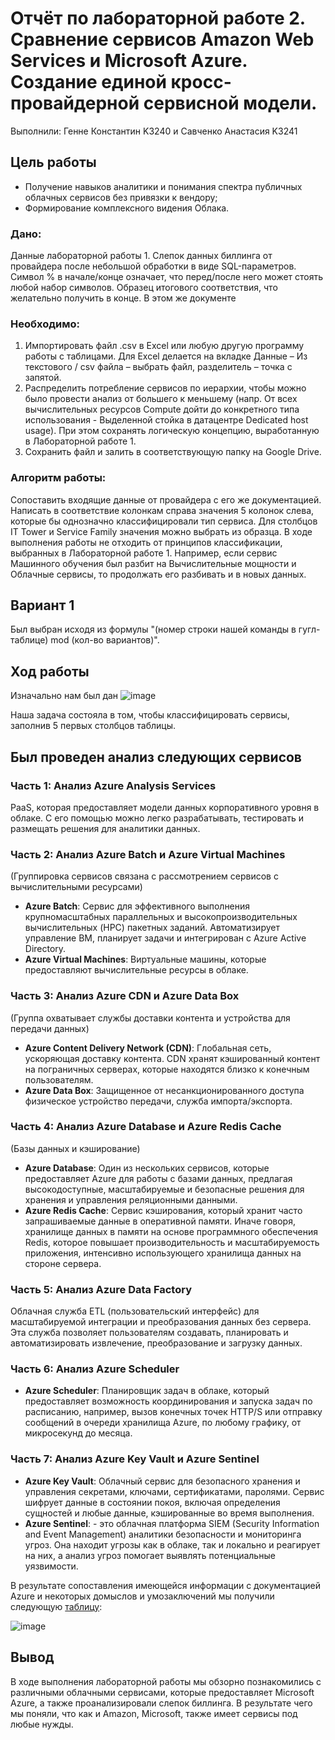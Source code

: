 # Отчёт по лабораторной работе 2.  Сравнение сервисов Amazon Web Services и Microsoft Azure. Создание единой кросс-провайдерной сервисной модели.


Выполнили: Генне Константин K3240 и Савченко Анастасия K3241

## Цель работы

- Получение навыков аналитики и понимания спектра публичных облачных сервисов без привязки к вендору;
- Формирование комплексного видения Облака.

### Дано: 
Данные лабораторной работы 1.
Слепок данных биллинга от провайдера после небольшой обработки в виде SQL-параметров. Символ % в начале/конце означает, что перед/после него может стоять любой набор символов.
Образец итогового соответствия, что желательно получить в конце. В этом же документе  

### Необходимо: 
1. Импортировать файл .csv в Excel или любую другую программу работы с таблицами. Для Excel делается на вкладке Данные – Из текстового / csv файла – выбрать файл, разделитель – точка с запятой.
2. Распределить потребление сервисов по иерархии, чтобы можно было провести анализ от большего к меньшему (напр. От всех вычислительных ресурсов Compute дойти до конкретного типа использования - Выделенной стойка в датацентре Dedicated host usage). При этом сохранять логическую концепцию, выработанную в Лабораторной работе 1.
3. Сохранить файл и залить в соответствующую папку на Google Drive.

### Алгоритм работы: 
Сопоставить входящие данные от провайдера с его же документацией. Написать в соответствие колонкам справа значения 5 колонок слева, которые бы однозначно классифицировали тип сервиса. Для столбцов IT Tower и Service Family значения можно выбрать из образца. 
В ходе выполнения работы не отходить от принципов классификации, выбранных в Лабораторной работе 1. Например, если сервис Машинного обучения был разбит на Вычислительные мощности и Облачные сервисы, то продолжать его разбивать и в новых данных.

## Вариант 1

Был выбран исходя из формулы "(номер строки нашей команды в гугл-таблице) mod (кол-во вариантов)".

## Ход работы
Изначально нам был дан 
![image](https://github.com/user-attachments/assets/6273b21d-0dbd-46b6-a187-5c2028e4384d)

Наша задача состояла в том, чтобы классифицировать сервисы, заполнив 5 первых столбцов таблицы.
## Был проведен анализ следующих сервисов

### Часть 1: Анализ Azure Analysis Services
PaaS, которая предоставляет модели данных корпоративного уровня в облаке. С его помощью можно легко разрабатывать, тестировать и размещать решения для аналитики данных.

### Часть 2: Анализ Azure Batch и Azure Virtual Machines 
(Группировка сервисов связана с рассмотрением сервисов с вычислительными ресурсами)
- **Azure Batch**: Сервис для эффективного выполнения крупномасштабных параллельных и высокопроизводительных вычислительных (HPC) пакетных заданий. Автоматизирует управление ВМ, планирует задачи и интегрирован с Azure Active Directory.
- **Azure Virtual Machines**: Виртуальные машины, которые предоставляют вычислительные ресурсы в облаке.

### Часть 3: Анализ Azure CDN и Azure Data Box
(Группа охватывает службы доставки контента и устройства для передачи данных)
- **Azure Content Delivery Network (CDN)**: Глобальная сеть, ускоряющая доставку контента. CDN хранят кэшированный контент на пограничных серверах, которые находятся близко к конечным пользователям.
- **Azure Data Box**: Защищенное от несанкционированного доступа физическое устройство передачи, служба импорта/экспорта.

### Часть 4: Анализ Azure Database и Azure Redis Cache
(Базы данных и кэширование)
- **Azure Database**: Один из нескольких сервисов, которые предоставляет Azure для работы с базами данных, предлагая высокодоступные, масштабируемые и безопасные решения для хранения и управления реляционными данными.
- **Azure Redis Cache**: Сервис кэширования, который хранит часто запрашиваемые данные в оперативной памяти. Иначе говоря, хранилище данных в памяти на основе программного обеспечения Redis, которое повышает производительность и масштабируемость приложения, интенсивно использующего хранилища данных на стороне сервера.

### Часть 5: Анализ Azure Data Factory
Облачная служба ETL (пользовательский интерфейс) для масштабируемой интеграции и преобразования данных без сервера. Эта служба позволяет пользователям создавать, планировать и автоматизировать извлечение, преобразование и загрузку данных.

### Часть 6: Анализ Azure Scheduler
- **Azure Scheduler**: Планировщик задач в облаке, который предоставляет возможность координирования и запуска задач по расписанию, например, вызов конечных точек HTTP/S или отправку сообщений в очереди хранилища Azure, по любому графику, от микросекунд до месяца.

### Часть 7: Анализ Azure Key Vault и Azure Sentinel
- **Azure Key Vault**: Облачный сервис для безопасного хранения и управления секретами, ключами, сертификатами, паролями. Сервис шифрует данные в состоянии покоя, включая определения сущностей и любые данные, кэшированные во время выполнения.
- **Azure Sentinel**: - это облачная платформа SIEM (Security Information and Event Management) аналитики безопасности и мониторинга угроз. Она находит угрозы как в облаке, так и локально и реагирует на них, а анализ угроз помогает выявлять потенциальные уязвимости.

В результате сопоставления имеющейся информации с документацией Azure и некоторых домыслов и умозаключений мы получили следующую [таблицу](https://docs.google.com/spreadsheets/d/1DDJCFkE-3Z3GqGsiT77gKYvkWfHuu-zPSZ19q-J4y88/edit?usp=sharing):

![image](https://github.com/user-attachments/assets/259e8788-97e2-439c-8c61-eebf5123504d)




## Вывод
В ходе выполнения лабораторной работы мы обзорно познакомились с различными облачными сервисами, которые предоставляет Microsoft Azure, а также  проанализировали слепок биллинга. В результате чего мы поняли, что как и Amazon, Microsoft, также имеет сервисы под любые нужды.

